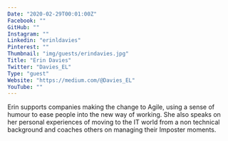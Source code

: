 ```yaml
---
Date: "2020-02-29T00:01:00Z"
Facebook: ""
GitHub: ""
Instagram: ""
Linkedin: "erinldavies"
Pinterest: ""
Thumbnail: "img/guests/erindavies.jpg"
Title: "Erin Davies"
Twitter: "Davies_EL"
Type: "guest"
Website: "https://medium.com/@Davies_EL"
YouTube: ""
---
```

Erin supports companies making the change to Agile, using a sense of humour to ease people into the new way of working. She also speaks on her personal experiences of moving to the IT world from a non technical background and coaches others on managing their Imposter moments.
